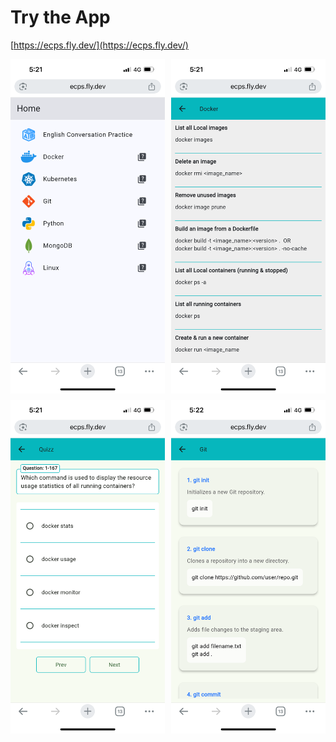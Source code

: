 # Try the App

[https://ecps.fly.dev/](https://ecps.fly.dev/)


<div style="display: grid; grid-template-columns: repeat(2, 1fr); gap: 10px;">
  <img src="images/IMG_2998.PNG" alt="ytdownload.png">
  <img src="images/IMG_2999.PNG" alt="ytdownload.png">
  <img src="images/IMG_3001.PNG" alt="ytdownload.png">
  <img src="images/IMG_3002.PNG" alt="ytdownload.png">
</div>